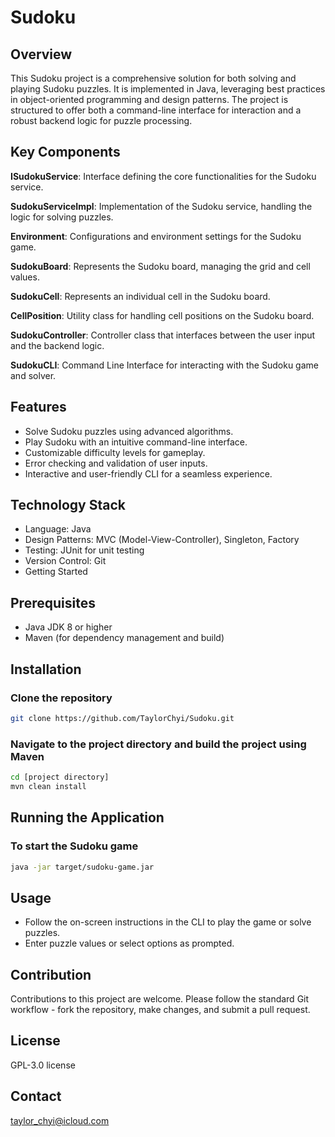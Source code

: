 # Sudoku

## Overview

This Sudoku project is a comprehensive solution for both solving and playing Sudoku puzzles. It is implemented in Java, leveraging best practices in object-oriented programming and design patterns. The project is structured to offer both a command-line interface for interaction and a robust backend logic for puzzle processing.

## Key Components

**ISudokuService**: Interface defining the core functionalities for the Sudoku service.

**SudokuServiceImpl**: Implementation of the Sudoku service, handling the logic for solving puzzles.

**Environment**: Configurations and environment settings for the Sudoku game.

**SudokuBoard**: Represents the Sudoku board, managing the grid and cell values.

**SudokuCell**: Represents an individual cell in the Sudoku board.

**CellPosition**: Utility class for handling cell positions on the Sudoku board.

**SudokuController**: Controller class that interfaces between the user input and the backend logic.

**SudokuCLI**: Command Line Interface for interacting with the Sudoku game and solver.

## Features

- Solve Sudoku puzzles using advanced algorithms.
- Play Sudoku with an intuitive command-line interface.
- Customizable difficulty levels for gameplay.
- Error checking and validation of user inputs.
- Interactive and user-friendly CLI for a seamless experience.

## Technology Stack

- Language: Java
- Design Patterns: MVC (Model-View-Controller), Singleton, Factory
- Testing: JUnit for unit testing
- Version Control: Git
- Getting Started

## Prerequisites

- Java JDK 8 or higher
- Maven (for dependency management and build)

## Installation

### Clone the repository

```bash
git clone https://github.com/TaylorChyi/Sudoku.git
```

### Navigate to the project directory and build the project using Maven

```bash
cd [project directory]
mvn clean install
```

## Running the Application

### To start the Sudoku game

```bash
java -jar target/sudoku-game.jar
```

## Usage

- Follow the on-screen instructions in the CLI to play the game or solve puzzles.
- Enter puzzle values or select options as prompted.

## Contribution

Contributions to this project are welcome. Please follow the standard Git workflow - fork the repository, make changes, and submit a pull request.

## License

GPL-3.0 license

## Contact

<taylor_chyi@icloud.com>
